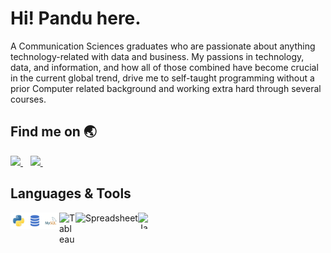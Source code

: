 ﻿# Hi! Pandu here.

A Communication Sciences graduates who are passionate about anything technology-related with data and business. My passions in technology, data, and information, and how all of those combined have become crucial in the current global trend, drive me to self-taught programming without a prior Computer related background and working extra hard through several courses.

## Find me on 🌏
<a href="https://www.linkedin.com/in/fpandu/">
  <img src="https://img.shields.io/badge/linkedin-%230077B5.svg?&style=for-the-badge&logo=linkedin&logoColor=white" />
</a>&nbsp;&nbsp;
<a href="https://twitter.com/pndfdy">
  <img src="https://img.shields.io/badge/twitter-%231DA1F2.svg?&style=for-the-badge&logo=twitter&logoColor=white" />        
</a>&nbsp;&nbsp;

## Languages & Tools

<img align="left" alt="Python" width="26px" src="https://raw.githubusercontent.com/github/explore/80688e429a7d4ef2fca1e82350fe8e3517d3494d/topics/python/python.png" />
<img align="left" alt="SQL" width="26px" src="https://raw.githubusercontent.com/github/explore/80688e429a7d4ef2fca1e82350fe8e3517d3494d/topics/sql/sql.png" />
<img align="left" alt="MySQL" width="26px" src="https://raw.githubusercontent.com/github/explore/80688e429a7d4ef2fca1e82350fe8e3517d3494d/topics/mysql/mysql.png" />
<img align="left" alt="Tableau" width="26px" src="https://seeklogo.com/images/T/tableau-software-logo-F1CE2CA54A-seeklogo.com.png" />
<img align="left" alt="Spreadsheet" height="26px" src="https://seeklogo.com/images/E/excel-logo-974BFF9CB9-seeklogo.com.png" />
<img align="left" alt="Java" width="16px" height="26px" src="https://seeklogo.com/images/J/java-logo-7833D1D21A-seeklogo.com.png" />
